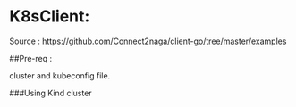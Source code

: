 # K8sClient: 
Source : https://github.com/Connect2naga/client-go/tree/master/examples

##Pre-req : 

cluster and kubeconfig file.

###Using Kind cluster